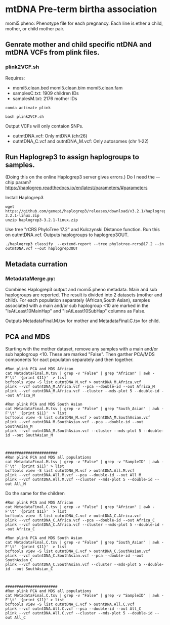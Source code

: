 # mtDNA Pre-term birtha association

momi5.pheno: Phenotype file for each pregnancy. Each line is ether a child, mother, or child mother pair. 

## Genrate mother and child specific ntDNA and mtDNA VCFs from plink files.

### plink2VCF.sh
Requires: 
* momi5.clean.bed  momi5.clean.bim  momi5.clean.fam
* samplesC.txt: 1909 children  IDs
* samplesM.txt: 2176 mother IDs

```
conda activate plink

bash plink2VCF.sh
```
Output VCFs will only contaion SNPs. 
* outmtDNA.vcf: Only mtDNA (chr26)
* outntDNA_C.vcf and outntDNA_M.vcf: Only autosomes (chr 1-22)
  


## Run Haplogrep3 to assign haplogroups to samples.
(Doing this on the online Haplogrep3 server gives errors.) Do I need the --chip param? https://haplogrep.readthedocs.io/en/latest/parameters/#parameters

Install Haplogrep3
```
wget https://github.com/genepi/haplogrep3/releases/download/v3.2.1/haplogrep3-3.2.1-linux.zip
unzip haplogrep3-3.2.1-linux.zip

```

Use tree "rCRS PhyloTree 17.2" and  Kulczynski Distance function. Run this on outmtDNA.vcf. Outputs haplogroups to haplogrep3OUT. 

```
./haplogrep3 classify  --extend-report --tree phylotree-rcrs@17.2 --in outmtDNA.vcf --out haplogrep3OUT
```

## Metadata curration
### MetadataMerge.py: 
Combines Haplogrep3 output and momi5.pheno metadata.  Main and sub haplogroups are reported. The result is divided into 2 datasets (mother and child). For each population separately (African,South Asian), samples associated with a main and/or sub haplogroup <10 are marked in the "IsAtLeast10MainHap" and "IsAtLeast10SubHap" columns as False.
 
Outputs MetadataFinal.M.tsv for mother and MetadataFinal.C.tsv for child.


## PCA and MDS 

Starting with the mother dataset, remove any samples with a main and/or sub haplogroup <10. These are marked "False". Then garther PCA/MDS components for eact populaton separately and then together. 

```
#Run plink PCA and MDS African
cat MetadataFinal.M.tsv | grep -v "False" | grep "African" | awk -F'\t' '{print $11}'  > list
bcftools view -S list outntDNA_M.vcf > outntDNA_M.Africa.vcf
plink --vcf outntDNA_M.Africa.vcf --pca --double-id --out Africa_M
plink --vcf outntDNA_M.Africa.vcf --cluster --mds-plot 5 --double-id --out Africa_M

#Run plink PCA and MDS South Asian
cat MetadataFinal.M.tsv | grep -v "False" | grep "South_Asian" | awk -F'\t' '{print $11}'  > list
bcftools view -S list outntDNA_M.vcf > outntDNA_M.SouthAsian.vcf
plink --vcf outntDNA_M.SouthAsian.vcf --pca --double-id --out SouthAsian_M
plink --vcf outntDNA_M.SouthAsian.vcf --cluster --mds-plot 5 --double-id --out SouthAsian_M



#######################
#Run plink PCA and MDS all populations
cat MetadataFinal.M.tsv | grep -v "False" | grep -v "SampleID" | awk -F'\t' '{print $11}' > list
bcftools view -S list outntDNA_M.vcf > outntDNA.All.M.vcf
plink --vcf outntDNA.All.M.vcf --pca --double-id --out All_M
plink --vcf outntDNA.All.M.vcf --cluster --mds-plot 5 --double-id --out All_M
```


Do the same for the children 


```
#Run plink PCA and MDS African
cat MetadataFinal.C.tsv | grep -v "False" | grep "African" | awk -F'\t' '{print $11}'  > list
bcftools view -S list outntDNA_C.vcf > outntDNA_C.Africa.vcf
plink --vcf outntDNA_C.Africa.vcf --pca --double-id --out Africa_C
plink --vcf outntDNA_C.Africa.vcf --cluster --mds-plot 5 --double-id --out Africa_C

#Run plink PCA and MDS South Asian
cat MetadataFinal.C.tsv | grep -v "False" | grep "South_Asian" | awk -F'\t' '{print $11}'  > list
bcftools view -S list outntDNA_C.vcf > outntDNA_C.SouthAsian.vcf
plink --vcf outntDNA_C.SouthAsian.vcf --pca --double-id --out SouthAsian_C
plink --vcf outntDNA_C.SouthAsian.vcf --cluster --mds-plot 5 --double-id --out SouthAsian_C



#######################
#Run plink PCA and MDS all populations
cat MetadataFinal.C.tsv | grep -v "False" | grep -v "SampleID" | awk -F'\t' '{print $11}' > list
bcftools view -S list outntDNA_C.vcf > outntDNA.All.C.vcf
plink --vcf outntDNA.All.C.vcf --pca --double-id --out All_C
plink --vcf outntDNA.All.C.vcf --cluster --mds-plot 5 --double-id --out All_C
```

   
